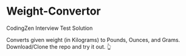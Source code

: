 # Weight-Convertor
CodingZen Interview Test Solution

Converts given weight (in Kilograms) to Pounds, Ounces, and Grams. Download/Clone the repo and try it out. 👆
